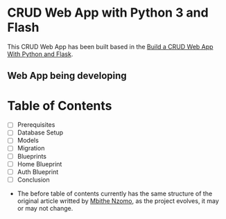 # CRUD Web App with Python 3 and Flash

This CRUD Web App has been built based in the [Build a CRUD Web App With Python and Flask](https://scotch.io/tutorials/build-a-crud-web-app-with-python-and-flask-part-one).

## Web App being developing

# Table of Contents

- [ ] Prerequisites
- [ ] Database Setup
- [ ] Models
- [ ] Migration
- [ ] Blueprints
- [ ] Home Blueprint
- [ ] Auth Blueprint
- [ ] Conclusion 

* The before table of contents currently has the same structure of the original article writted by [Mbithe Nzomo](https://github.com/mbithenzomo/), as the project evolves, it may or may not change.


